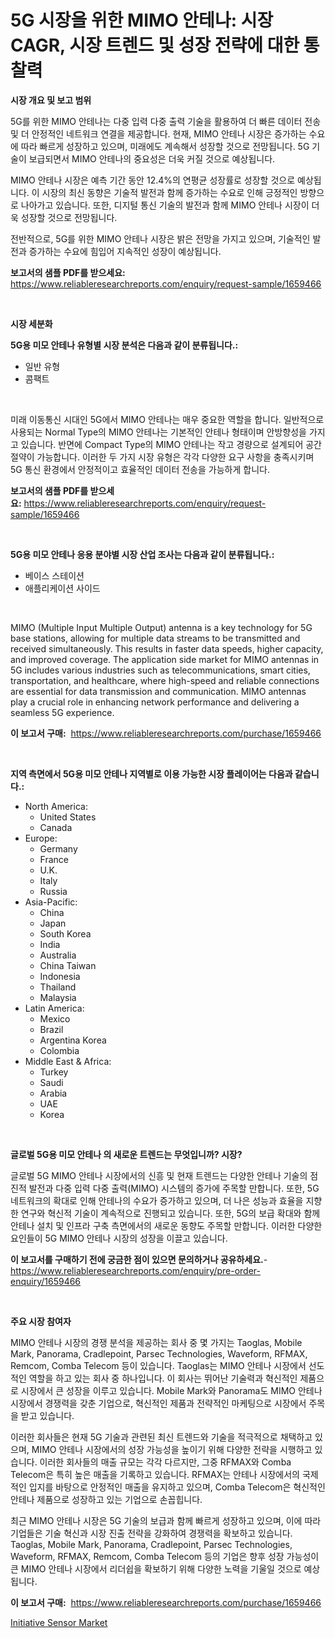 <p><h1>5G 시장을 위한 MIMO 안테나: 시장 CAGR, 시장 트렌드 및 성장 전략에 대한 통찰력</h1></p><p><strong>시장 개요 및 보고 범위</strong></p>
<p><p>5G를 위한 MIMO 안테나는 다중 입력 다중 출력 기술을 활용하여 더 빠른 데이터 전송 및 더 안정적인 네트워크 연결을 제공합니다. 현재, MIMO 안테나 시장은 증가하는 수요에 따라 빠르게 성장하고 있으며, 미래에도 계속해서 성장할 것으로 전망됩니다. 5G 기술이 보급되면서 MIMO 안테나의 중요성은 더욱 커질 것으로 예상됩니다.</p><p>MIMO 안테나 시장은 예측 기간 동안 12.4%의 연평균 성장률로 성장할 것으로 예상됩니다. 이 시장의 최신 동향은 기술적 발전과 함께 증가하는 수요로 인해 긍정적인 방향으로 나아가고 있습니다. 또한, 디지털 통신 기술의 발전과 함께 MIMO 안테나 시장이 더욱 성장할 것으로 전망됩니다.</p><p>전반적으로, 5G를 위한 MIMO 안테나 시장은 밝은 전망을 가지고 있으며, 기술적인 발전과 증가하는 수요에 힘입어 지속적인 성장이 예상됩니다.</p></p>
<p><strong>보고서의 샘플 PDF를 받으세요:</strong> <a href="https://www.reliableresearchreports.com/enquiry/request-sample/1659466">https://www.reliableresearchreports.com/enquiry/request-sample/1659466</a></p>
<p>&nbsp;</p>
<p><strong>시장 세분화</strong></p>
<p><strong>5G용 미모 안테나 유형별 시장 분석은 다음과 같이 분류됩니다.:</strong></p>
<p><ul><li>일반 유형</li><li>콤팩트</li></ul></p>
<p>&nbsp;</p>
<p><p>미래 이동통신 시대인 5G에서 MIMO 안테나는 매우 중요한 역할을 합니다. 일반적으로 사용되는 Normal Type의 MIMO 안테나는 기본적인 안테나 형태이며 안방향성을 가지고 있습니다. 반면에 Compact Type의 MIMO 안테나는 작고 경량으로 설계되어 공간 절약이 가능합니다. 이러한 두 가지 시장 유형은 각각 다양한 요구 사항을 충족시키며 5G 통신 환경에서 안정적이고 효율적인 데이터 전송을 가능하게 합니다.</p></p>
<p><strong>보고서의 샘플 PDF를 받으세요:</strong>&nbsp;<a href="https://www.reliableresearchreports.com/enquiry/request-sample/1659466">https://www.reliableresearchreports.com/enquiry/request-sample/1659466</a></p>
<p>&nbsp;</p>
<p><strong> 5G용 미모 안테나 응용 분야별 시장 산업 조사는 다음과 같이 분류됩니다.:</strong></p>
<p><ul><li>베이스 스테이션</li><li>애플리케이션 사이드</li></ul></p>
<p>&nbsp;</p>
<p><p>MIMO (Multiple Input Multiple Output) antenna is a key technology for 5G base stations, allowing for multiple data streams to be transmitted and received simultaneously. This results in faster data speeds, higher capacity, and improved coverage. The application side market for MIMO antennas in 5G includes various industries such as telecommunications, smart cities, transportation, and healthcare, where high-speed and reliable connections are essential for data transmission and communication. MIMO antennas play a crucial role in enhancing network performance and delivering a seamless 5G experience.</p></p>
<p><strong>이 보고서 구매:</strong>&nbsp; <a href="https://www.reliableresearchreports.com/purchase/1659466">https://www.reliableresearchreports.com/purchase/1659466</a></p>
<p>&nbsp;</p>
<p><strong>지역 측면에서 5G용 미모 안테나 지역별로 이용 가능한 시장 플레이어는 다음과 같습니다.:</strong></p>
<p><ul>
    <li>
        North America:
        <ul>
            <li>United States</li>
            <li>Canada</li>
        </ul>
    </li>
    <li>
        Europe:
        <ul>
            <li>Germany</li>
            <li>France</li>
            <li>U.K.</li>
            <li>Italy</li>
            <li>Russia</li>
        </ul>
    </li>
    <li>
        Asia-Pacific:
        <ul>
            <li>China</li>
            <li>Japan</li>
            <li>South Korea</li>
            <li>India</li>
            <li>Australia</li>
            <li>China Taiwan</li>
            <li>Indonesia</li>
            <li>Thailand</li>
            <li>Malaysia</li>
        </ul>
    </li>
    <li>
        Latin America:
        <ul>
            <li>Mexico</li>
            <li>Brazil</li>
            <li>Argentina Korea</li>
            <li>Colombia</li>
        </ul>
    </li>
    <li>
        Middle East & Africa:
        <ul>
            <li>Turkey</li>
            <li>Saudi</li>
            <li>Arabia</li>
            <li>UAE</li>
            <li>Korea</li>
        </ul>
    </li>
    </ul></p>
<p>&nbsp;</p>
<p><strong>글로벌 5G용 미모 안테나 의 새로운 트렌드는 무엇입니까? 시장?</strong></p>
<p><p>글로벌 5G MIMO 안테나 시장에서의 신흥 및 현재 트렌드는 다양한 안테나 기술의 점진적 발전과 다중 입력 다중 출력(MIMO) 시스템의 증가에 주목할 만합니다. 또한, 5G 네트워크의 확대로 인해 안테나의 수요가 증가하고 있으며, 더 나은 성능과 효율을 지향한 연구와 혁신적 기술이 계속적으로 진행되고 있습니다. 또한, 5G의 보급 확대와 함께 안테나 설치 및 인프라 구축 측면에서의 새로운 동향도 주목할 만합니다. 이러한 다양한 요인들이 5G MIMO 안테나 시장의 성장을 이끌고 있습니다.</p></p>
<p><strong>이 보고서를 구매하기 전에 궁금한 점이 있으면 문의하거나 공유하세요.</strong>- <a href="https://www.reliableresearchreports.com/enquiry/pre-order-enquiry/1659466">https://www.reliableresearchreports.com/enquiry/pre-order-enquiry/1659466</a></p>
<p>&nbsp;</p>
<p><strong>주요 시장 참여자</strong></p>
<p><p>MIMO 안테나 시장의 경쟁 분석을 제공하는 회사 중 몇 가지는 Taoglas, Mobile Mark, Panorama, Cradlepoint, Parsec Technologies, Waveform, RFMAX, Remcom, Comba Telecom 등이 있습니다. Taoglas는 MIMO 안테나 시장에서 선도적인 역할을 하고 있는 회사 중 하나입니다. 이 회사는 뛰어난 기술력과 혁신적인 제품으로 시장에서 큰 성장을 이루고 있습니다. Mobile Mark와 Panorama도 MIMO 안테나 시장에서 경쟁력을 갖춘 기업으로, 혁신적인 제품과 전략적인 마케팅으로 시장에서 주목을 받고 있습니다.</p><p>이러한 회사들은 현재 5G 기술과 관련된 최신 트렌드와 기술을 적극적으로 채택하고 있으며, MIMO 안테나 시장에서의 성장 가능성을 높이기 위해 다양한 전략을 시행하고 있습니다. 이러한 회사들의 매출 규모는 각각 다르지만, 그중 RFMAX와 Comba Telecom은 특히 높은 매출을 기록하고 있습니다. RFMAX는 안테나 시장에서의 국제적인 입지를 바탕으로 안정적인 매출을 유지하고 있으며, Comba Telecom은 혁신적인 안테나 제품으로 성장하고 있는 기업으로 손꼽힙니다.</p><p>최근 MIMO 안테나 시장은 5G 기술의 보급과 함께 빠르게 성장하고 있으며, 이에 따라 기업들은 기술 혁신과 시장 진출 전략을 강화하여 경쟁력을 확보하고 있습니다. Taoglas, Mobile Mark, Panorama, Cradlepoint, Parsec Technologies, Waveform, RFMAX, Remcom, Comba Telecom 등의 기업은 향후 성장 가능성이 큰 MIMO 안테나 시장에서 리더쉽을 확보하기 위해 다양한 노력을 기울일 것으로 예상됩니다.</p></p>
<p><strong>이 보고서 구매:</strong>&nbsp;&nbsp;<a href="https://www.reliableresearchreports.com/purchase/1659466">https://www.reliableresearchreports.com/purchase/1659466</a></p>
<p><p><a href="https://github.com/GroverBarry/Market-Research-Report-List-4/blob/main/initiative-sensor-market.md">Initiative Sensor Market</a></p></p>
